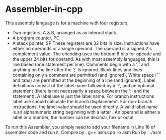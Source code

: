 # Assembler-in-cpp

This assembly language is for a machine with four registers,
- Two registers, A & B, arranged as an internal stack.
- A program counter, PC 
- A stack pointer, SP
These registers are 32 bits in size. Instructions have either no operands or a single operand. The
operand is a signed 2's complement value. The encoding uses the bottom 8 bits for opcode and
the upper 24 bits for operand.
As with most assembly languages, this is line based (one statement per line). Comments begin
with a ';' and anything on the line after the ';' is ignored. Blank lines and lines containing only a
comment are permitted (and ignored). White space (' ' and tabs) are permitted at the beginning of
a line (and ignored). Label definitions consist of the label name followed by a ':', and an optional
statement (there is not necessarily a space between the ':' and the statement). A label use is just
the label name. For branch instructions label use should calculate the branch displacement. For
non-branch instructions, the label value should be used directly. A valid label name is an
alphanumeric string beginning with a letter . An operand is either a label or a number, the
number can be decimal, hex or octal. 


To run this Assembler, you simply need to add your filename in Line 16 of assembler code and run it.
Compile by : g++ asm.cpp -o asm
Run by : ./asm 




